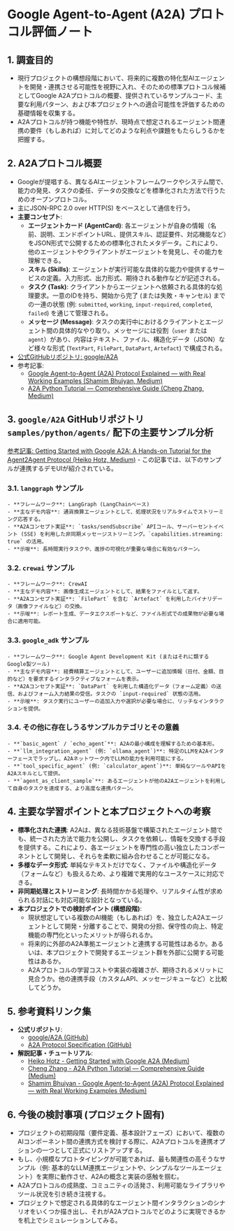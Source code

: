 # Google Agent-to-Agent (A2A) プロトコル評価ノート

## 1. 調査目的

- 現行プロジェクトの構想段階において、将来的に複数の特化型AIエージェントを開発・連携させる可能性を視野に入れ、そのための標準プロトコル候補としてGoogle A2Aプロトコルの概要、提供されているサンプルコード、主要な利用パターン、および本プロジェクトへの適合可能性を評価するための基礎情報を収集する。
- A2Aプロトコルが持つ機能や特性が、現時点で想定されるエージェント間連携の要件（もしあれば）に対してどのような利点や課題をもたらしうるかを把握する。

## 2. A2Aプロトコル概要

- Googleが提唱する、異なるAIエージェントフレームワークやシステム間で、能力の発見、タスクの委任、データの交換などを標準化された方法で行うためのオープンプロトコル。
- 主にJSON-RPC 2.0 over HTTP(S) をベースとして通信を行う。
- **主要コンセプト**:
    - **エージェントカード (AgentCard)**: 各エージェントが自身の情報（名前、説明、エンドポイントURL、提供スキル、認証要件、対応機能など）をJSON形式で公開するための標準化されたメタデータ。これにより、他のエージェントやクライアントがエージェントを発見し、その能力を理解できる。
    - **スキル (Skills)**: エージェントが実行可能な具体的な能力や提供するサービスの定義。入力形式、出力形式、期待される動作などが記述される。
    - **タスク (Task)**: クライアントからエージェントへ依頼される具体的な処理要求。一意のIDを持ち、開始から完了 (または失敗・キャンセル) までの一連の状態 (例: `submitted`, `working`, `input-required`, `completed`, `failed`) を通じて管理される。
    - **メッセージ (Message)**: タスクの実行中におけるクライアントとエージェント間の具体的なやり取り。メッセージには役割（`user` または `agent`）があり、内容はテキスト、ファイル、構造化データ（JSON）など様々な形式 (`TextPart`, `FilePart`, `DataPart`, `Artefact`) で構成される。
- [公式GitHubリポジトリ: google/A2A](https://github.com/google/A2A)
- 参考記事:
    - [Google Agent-to-Agent (A2A) Protocol Explained — with Real Working Examples (Shamim Bhuiyan, Medium)](https://medium.com/@shamim_ru/google-agent-to-agent-a2a-protocol-explained-with-real-working-examples-99e362b61ba8)
    - [A2A Python Tutorial — Comprehensive Guide (Cheng Zhang, Medium)](https://medium.com/@zh.milo/a2a-python-tutorial-comprehensive-guide-ffc4a7d36a99)

## 3. `google/A2A` GitHubリポジトリ `samples/python/agents/` 配下の主要サンプル分析

[参考記事: Getting Started with Google A2A: A Hands-on Tutorial for the Agent2Agent Protocol (Heiko Hotz, Medium)](https://medium.com/google-cloud/getting-started-with-google-a2a-a-hands-on-tutorial-for-the-agent2agent-protocol-3d3b5e055127) - この記事では、以下のサンプルが連携するデモUIが紹介されている。

### 3.1. `langgraph` サンプル
    - **フレームワーク**: LangGraph (LangChainベース)
    - **主なデモ内容**: 通貨換算エージェントとして、処理状況をリアルタイムでストリーミング応答する。
    - **A2Aコンセプト実証**: `tasks/sendSubscribe` APIコール、サーバーセントイベント (SSE) を利用した非同期メッセージストリーミング。`capabilities.streaming: true` の活用。
    - **示唆**: 長時間実行タスクや、進捗の可視化が重要な場合に有効なパターン。

### 3.2. `crewai` サンプル
    - **フレームワーク**: CrewAI
    - **主なデモ内容**: 画像生成エージェントとして、結果をファイルとして返す。
    - **A2Aコンセプト実証**: `FilePart` を含む `Artefact` を利用したバイナリデータ（画像ファイルなど）の交換。
    - **示唆**: レポート生成、データエクスポートなど、ファイル形式での成果物が必要な場合に適用可能。

### 3.3. `google_adk` サンプル
    - **フレームワーク**: Google Agent Development Kit (またはそれに類するGoogle製ツール)
    - **主なデモ内容**: 経費精算エージェントとして、ユーザーに追加情報（日付、金額、目的など）を要求するインタラクティブなフォームを表示。
    - **A2Aコンセプト実証**: `DataPart` を利用した構造化データ（フォーム定義）の送信、およびフォーム入力結果の受信。タスクの `input-required` 状態の活用。
    - **示唆**: タスク実行にユーザーの追加入力や選択が必要な場合に、リッチなインタラクションを提供。

### 3.4. その他に存在しうるサンプルカテゴリとその意義
    - **`basic_agent` / `echo_agent`**: A2Aの最小構成を理解するための基本形。
    - **`llm_integration_agent` (例: `ollama_agent`)**: 特定のLLMをA2Aインターフェースでラップし、A2Aネットワーク内でLLMの能力を利用可能にする。
    - **`tool_specific_agent` (例: `calculator_agent`)**: 単純なツールやAPIをA2Aスキルとして提供。
    - **`agent_as_client_sample`**: あるエージェントが他のA2Aエージェントを利用して自身のタスクを達成する、より高度な連携パターン。

## 4. 主要な学習ポイントと本プロジェクトへの考察

- **標準化された連携**: A2Aは、異なる技術基盤で構築されたエージェント間でも、統一された方法で能力を公開し、タスクを依頼し、情報を交換する手段を提供する。これにより、各エージェントを専門性の高い独立したコンポーネントとして開発し、それらを柔軟に組み合わせることが可能になる。
- **多様なデータ形式**: 単純なテキストだけでなく、ファイルや構造化データ（フォームなど）も扱えるため、より複雑で実用的なユースケースに対応できる。
- **非同期処理とストリーミング**: 長時間かかる処理や、リアルタイム性が求められる対話にも対応可能な設計となっている。
- **本プロジェクトでの検討ポイント (構想段階)**:
    - 現状想定している複数のAI機能（もしあれば）を、独立したA2Aエージェントとして開発・分離することで、開発の分担、保守性の向上、特定機能の専門化といったメリットが得られるか。
    - 将来的に外部のA2A準拠エージェントと連携する可能性はあるか。あるいは、本プロジェクトで開発するエージェント群を外部に公開する可能性はあるか。
    - A2Aプロトコルの学習コストや実装の複雑さが、期待されるメリットに見合うか。他の連携手段（カスタムAPI、メッセージキューなど）と比較してどうか。

## 5. 参考資料リンク集

- **公式リポジトリ**:
    - [google/A2A (GitHub)](https://github.com/google/A2A)
    - [A2A Protocol Specification (GitHub)](https://github.com/google/A2A/tree/main/specification/json)
- **解説記事・チュートリアル**:
    - [Heiko Hotz - Getting Started with Google A2A (Medium)](https://medium.com/google-cloud/getting-started-with-google-a2a-a-hands-on-tutorial-for-the-agent2agent-protocol-3d3b5e055127)
    - [Cheng Zhang - A2A Python Tutorial — Comprehensive Guide (Medium)](https://medium.com/@zh.milo/a2a-python-tutorial-comprehensive-guide-ffc4a7d36a99)
    - [Shamim Bhuiyan - Google Agent-to-Agent (A2A) Protocol Explained — with Real Working Examples (Medium)](https://medium.com/@shamim_ru/google-agent-to-agent-a2a-protocol-explained-with-real-working-examples-99e362b61ba8)

## 6. 今後の検討事項 (プロジェクト固有)

- プロジェクトの初期段階（要件定義、基本設計フェーズ）において、複数のAIコンポーネント間の連携方式を検討する際に、A2Aプロトコルを連携オプションの一つとして正式にリストアップする。
- もし、小規模なプロトタイピングが可能であれば、最も関連性の高そうなサンプル（例: 基本的なLLM連携エージェントや、シンプルなツールエージェント）を実際に動作させ、A2Aの概念と実装の感触を掴む。
- A2Aプロトコルの成熟度、コミュニティの活発さ、利用可能なライブラリやツール状況を引き続き注視する。
- プロジェクトで想定される具体的なエージェント間インタラクションのシナリオをいくつか描き出し、それがA2Aプロトコルでどのように実現できるかを机上でシミュレーションしてみる。 